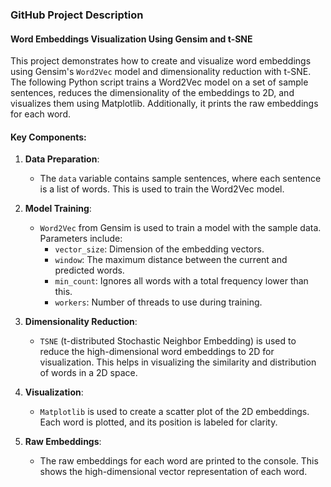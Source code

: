 ### GitHub Project Description

#### Word Embeddings Visualization Using Gensim and t-SNE

This project demonstrates how to create and visualize word embeddings using Gensim's `Word2Vec` model and dimensionality reduction with t-SNE. The following Python script trains a Word2Vec model on a set of sample sentences, reduces the dimensionality of the embeddings to 2D, and visualizes them using Matplotlib. Additionally, it prints the raw embeddings for each word.

#### Key Components:

1. **Data Preparation**:
   - The `data` variable contains sample sentences, where each sentence is a list of words. This is used to train the Word2Vec model.

2. **Model Training**:
   - `Word2Vec` from Gensim is used to train a model with the sample data. Parameters include:
     - `vector_size`: Dimension of the embedding vectors.
     - `window`: The maximum distance between the current and predicted words.
     - `min_count`: Ignores all words with a total frequency lower than this.
     - `workers`: Number of threads to use during training.

3. **Dimensionality Reduction**:
   - `TSNE` (t-distributed Stochastic Neighbor Embedding) is used to reduce the high-dimensional word embeddings to 2D for visualization. This helps in visualizing the similarity and distribution of words in a 2D space.

4. **Visualization**:
   - `Matplotlib` is used to create a scatter plot of the 2D embeddings. Each word is plotted, and its position is labeled for clarity.

5. **Raw Embeddings**:
   - The raw embeddings for each word are printed to the console. This shows the high-dimensional vector representation of each word.

